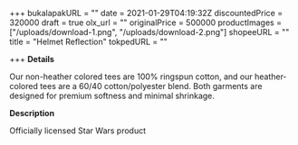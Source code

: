 +++
bukalapakURL = ""
date = 2021-01-29T04:19:32Z
discountedPrice = 320000
draft = true
olx_url = ""
originalPrice = 500000
productImages = ["/uploads/download-1.png", "/uploads/download-2.png"]
shopeeURL = ""
title = "Helmet Reflection"
tokpedURL = ""

+++
**Details**

Our non-heather colored tees are 100% ringspun cotton, and our heather-colored tees are a 60/40 cotton/polyester blend. Both garments are designed for premium softness and minimal shrinkage.

**Description**

Officially licensed Star Wars product